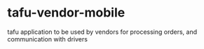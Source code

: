 # tafu-vendor-mobile
tafu application to be used by vendors for processing orders, and communication with drivers
